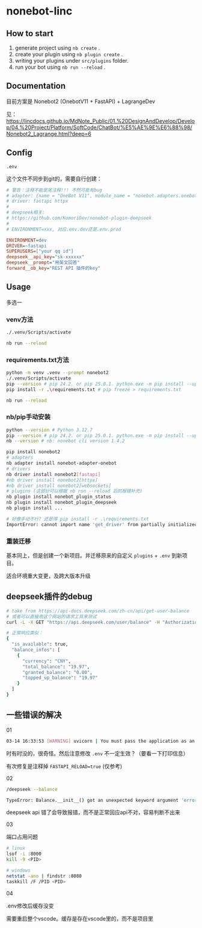 # nonebot-linc

## How to start

1. generate project using `nb create` .
2. create your plugin using `nb plugin create` .
3. writing your plugins under `src/plugins` folder.
4. run your bot using `nb run --reload` .

## Documentation

目前方案是 Nonebot2 (OnebotV11 + FastAPI) + LagrangeDev

见： https://lincdocs.github.io/MdNote_Public/01.%20DesignAndDevelop/Develop/04.%20Project/Platform/SoftCode/ChatBot/%E5%AE%9E%E6%88%98/Nonebot2_Lagrange.html?deep=6

## Config

`.env`

这个文件不同步到git的，需要自行创建：

```ini
# 警告：注释不能是尾注释!!! 不然可能有bug
# adapter: {name = "OneBot V11", module_name = "nonebot.adapters.onebot.v11"},
# driver: fastapi httpx
#
# deepseek相关:
# https://github.com/KomoriDev/nonebot-plugin-deepseek
# 
# ENVIRONMENT=xxx, 对应.env.dev还是.env.prod

ENVIRONMENT=dev
DRIVER=~fastapi
SUPERUSERS=["your qq id"]
deepseek__api_key="sk-xxxxxx"
deepseek__prompt="用英文回答"
forward__ob_key="REST API 插件的key"
```

## Usage

多选一

### venv方法

```bash
./.venv/Scripts/activate

nb run --reload
```

### requirements.txt方法

```bash
python -m venv .venv --prompt nonebot2
./.venv/Scripts/activate
pip --version # pip 24.2. or pip 25.0.1. python.exe -m pip install --upgrade pip
pip install -r .\requirements.txt # pip freeze > requirements.txt

nb run --reload
```

### nb/pip手动安装

```bash
python --version # Python 3.12.7
pip --version # pip 24.2. or pip 25.0.1. python.exe -m pip install --upgrade pip
nb --version # nb: nonebot cli version 1.4.2

pip install nonebot2
# adapters
nb adapter install nonebot-adapter-onebot
# drivers
nb driver install nonebot2[fastapi]
#nb driver install nonebot2[httpx]
#nb driver install nonebot2[websockets]
# plugins (这部分可以根据 nb run --reload 后的报错补充)
nb plugin install nonebot_plugin_status
nb plugin install nonebot_plugin_deepseek
nb plugin install ...

# 好像手动不行? 还是得 pip install -r .\requirements.txt
ImportError: cannot import name 'get_driver' from partially initialized module 'nonebot' (most likely due to a circular import) (H:\Git\Private\Group_LincZero\nonebot-linc2\.venv\Lib\site-packages\nonebot\__init__.py)
```

### 重装迁移

基本同上，但是创建一个新项目。并迁移原来的自定义 `plugins` + `.env` 到新项目。

适合环境重大变更，及跨大版本升级

## deepseek插件的debug

```bash
# take from https://api-docs.deepseek.com/zh-cn/api/get-user-balance
# 或者可以直接用这个网站的请求工具来测试
curl -L -X GET "https://api.deepseek.com/user/balance" -H "Authorization: Bearer sk-d7xxxxxxxxxxxxxxxxxxxxxxxxxxxxd8" -H "Accept: application/json"

# 正常响应类似：
{
  "is_available": true,
  "balance_infos": [
    {
      "currency": "CNY",
      "total_balance": "19.97",
      "granted_balance": "0.00",
      "topped_up_balance": "19.97"
    }
  ]
}
```

## 一些错误的解决

01

```bash
03-14 16:33:53 [WARNING] uvicorn | You must pass the application as an import string to enable 'reload' or 'workers'.
```

时有时没的，很奇怪。然后注意修改 `.env` 不一定生效？（要看一下打印信息）

有次修复是注释掉 `FASTAPI_RELOAD=true` (仅参考)

02

```bash
/deepseek --balance

TypeError: Balance.__init__() got an unexpected keyword argument 'error'
```

deepseek api 错了会导致报错，而不是正常回应api不对，容易判断不出来

03

端口占用问题

```bash
# linux
lsof -i :8000
kill -9 <PID>

# windows
netstat -ano | findstr :8080
taskkill /F /PID <PID>
```

04

.env修改后缓存没变

需要重启整个vscode。缓存是存在vscode里的，而不是项目里
